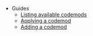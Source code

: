 -   Guides
    -   [Listing available codemods](./guides/listing_available_codemods)
    -   [Applying a codemod](./guides/applying_a_codemod)
    -   [Adding a codemod](./guides/adding_a_codemod)
